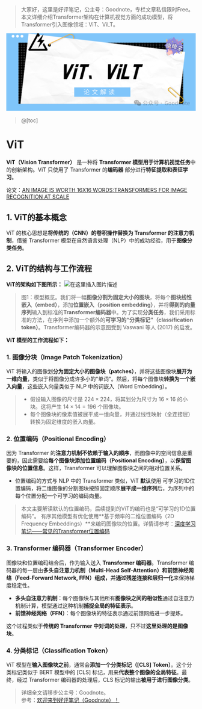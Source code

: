 ﻿> 大家好，这里是好评笔记，公主号：Goodnote，专栏文章私信限时Free。本文详细介绍Transformer架构在计算机视觉方面的成功模型，将Transformer引入图像领域：ViT、ViLT。
> 

![在这里插入图片描述](https://github.com/GoodnoteX/Ai_Interview/blob/main/多模态论文笔记/image/1.png)


>@[toc]

# ViT
**ViT（Vision Transformer）** 是一种将 **Transformer 模型用于计算机视觉任务**中的创新架构。ViT 只使用了 Transformer 的**编码器** 部分进行**特征提取和表征学习**。

论文：[AN IMAGE IS WORTH 16X16 WORDS:TRANSFORMERS FOR IMAGE RECOGNITION AT SCALE](https://arxiv.org/pdf/2010.11929)
## 1. ViT的基本概念
ViT 的核心思想是**将传统的（CNN）的卷积操作替换为 Transformer 的注意力机制**，借鉴 Transformer 模型在自然语言处理（NLP）中的成功经验，用于**图像分类任务**。
## 2. ViT的结构与工作流程
**ViT的架构如下图所示：**
![在这里插入图片描述](https://i-blog.csdnimg.cn/direct/16fc90a41cf542dca327ac503c5f9c44.png)
>图1：模型概览。我们将一幅**图像分割为固定大小的图块**，将每个**图块线性嵌入（embed）**，添加**位置嵌入（position embedding）**，并将**得到的向量序列**输入到标准的**Transformer编码器**中。为了实现**分类任务**，我们采用标准的方法，在序列中添加一个额外的**可学习的“分类标记”（classification token）**。Transformer编码器的示意图受到 Vaswani 等人 (2017) 的启发。


**ViT 模型的工作流程如下：**
### 1. 图像分块（Image Patch Tokenization）
ViT 将输入的图像划**分为固定大小的图像块（patches）**，并将这些图像块**展开为一维向量**，类似于将图像分成许多小的"单词"。然后，将每个图像块**转换为一个嵌入向量**，这些嵌入向量类似于 NLP 中的词嵌入（Word Embedding）。
>
>- 假设输入图像的尺寸是 $224 \times 224$，将其划分为尺寸为 $16 \times 16$ 的小块。这将产生 $14 \times 14 = 196$ 个图像块。
>- 每个图像块的像素值被展平成一维向量，并通过线性映射（全连接层）转换为固定维度的嵌入向量。

### 2. 位置编码（Positional Encoding）
因为 Transformer 的**注意力机制不依赖于输入的顺序**，而图像中的空间信息是重要的，因此需要给**每个图像块添加位置编码（Positional Encoding）**，以**保留图像块的位置信息**。这样，Transformer 可以理解图像块之间的相对位置关系。
 - 位置编码的方式与 NLP 中的 Transformer 类似，ViT **默认**使用 可学习的1D位置编码，将二维图像的分割图块按照固定顺序**展平成一维序列**后，为序列中的每个位置分配一个可学习的编码向量。

>本文主要解读默认的位置编码，后续提到的ViT的编码也是“可学习的1D位置编码”。
>有序其他模型有优化使用**基于频率的二维位置编码（2D Frequency Embeddings）**来编码图像块的位置。详情请参考：[深度学习笔记——常见的Transformer位置编码
](https://blog.csdn.net/haopinglianlian/article/details/144021458?)

### 3. Transformer 编码器（Transformer Encoder）
图像块和位置编码结合后，作为输入送入 **Transformer 编码器**。Transformer 编码器的每一层由**多头自注意力机制（Multi-Head Self-Attention）**和**前馈神经网络（Feed-Forward Network, FFN）**组成，并通过**残差连接和层归一化**来保持梯度稳定性。

- **多头自注意力机制**：每个图像块与其他所有**图像块之间的相似性**通过自注意力机制计算，模型通过这种机制**捕捉全局的特征表示**。
- **前馈神经网络（FFN）**：每个图像块的特征表示通过前馈网络进一步提炼。

这个过程类似于**传统的 Transformer 中对词的处理**，只不过**这里处理的是图像块**。
### 4. 分类标记（Classification Token）
ViT 模型在**输入图像块之前**，通常会**添加一个分类标记（[CLS] Token）**。这个分类标记类似于 BERT 模型中的 [CLS] 标记，用来**代表整个图像的全局特征**。最终，经过 Transformer 编码器的处理后，CLS 标记的输出**被用于进行图像分类**。







> 详细全文请移步公主号：Goodnote。  
参考：[欢迎来到好评笔记（Goodnote）！](https://mp.weixin.qq.com/s/lCcceUHTrM7wOjnxkfrFsQ)
